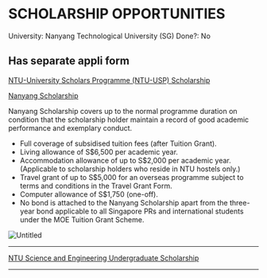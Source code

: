 # SCHOLARSHIP OPPORTUNITIES

University: Nanyang Technological University (SG)
Done?: No

## Has separate appli form

[NTU-University Scholars Programme (NTU-USP) Scholarship](https://www.ntu.edu.sg/admissions/undergraduate/scholarships/university-scholars-programme#Content_C029_Col00)

[Nanyang Scholarship](https://www.ntu.edu.sg/admissions/undergraduate/scholarships/nanyang-scholarship)

Nanyang Scholarship covers up to the normal programme duration on condition that the scholarship holder maintain a record of good academic performance and exemplary conduct.

- Full coverage of subsidised tuition fees (after Tuition Grant).
- Living allowance of S$6,500 per academic year.
- Accommodation allowance of up to S$2,000 per academic year.(Applicable to scholarship holders who reside in NTU hostels only.)
- Travel grant of up to S$5,000 for an overseas programme subject to terms and conditions in the Travel Grant Form.
- Computer allowance of S$1,750 (one-off).
- No bond is attached to the Nanyang Scholarship apart from the three-year bond applicable to all Singapore PRs and international students under the MOE Tuition Grant Scheme.

![Untitled](SCHOLARSHIP%20OPPORTUNITIES%20fd3f718553734cdbbf8e6f4b1d48608f/Untitled.png)

---

[NTU Science and Engineering Undergraduate Scholarship](https://www.ntu.edu.sg/admissions/undergraduate/scholarships/ntu-science-and-engineering-undergraduate-scholarship#)

---